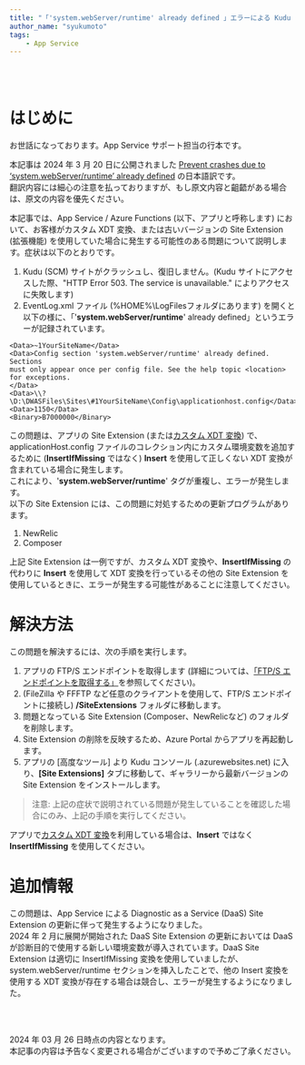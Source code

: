 ```yaml
---
title: "「'system.webServer/runtime' already defined 」エラーによる Kudu クラッシュの回避方法について"
author_name: "syukumoto"
tags:
    - App Service
---
```





<br>
<br>

# はじめに

お世話になっております。App Service サポート担当の行本です。

本記事は 2024 年 3 月 20 日に公開されました [Prevent crashes due to ‘system.webServer/runtime’ already defined](https://azure.github.io/AppService/2024/03/20/Azure-WebApp-crashing-due-to-duplicate-runtime-section.html) の日本語訳です。  
翻訳内容には細心の注意を払っておりますが、もし原文内容と齟齬がある場合は、原文の内容を優先ください。  
  
本記事では、App Service / Azure Functions (以下、アプリと呼称します) において、お客様がカスタム XDT 変換、または古いバージョンの Site Extension (拡張機能) を使用していた場合に発生する可能性のある問題について説明します。症状は以下のとおりです。  
1. Kudu (SCM) サイトがクラッシュし、復旧しません。(Kudu サイトにアクセスした際、"HTTP Error 503. The service is unavailable." によりアクセスに失敗します)  
2. EventLog.xml ファイル (%HOME%\LogFilesフォルダにあります) を開くと以下の様に、「'**system.webServer/runtime**' already defined」というエラーが記録されています。  
```
<Data>~1YourSiteName</Data>
<Data>Config section 'system.webServer/runtime' already defined. Sections 
must only appear once per config file. See the help topic <location> for exceptions.
</Data>
<Data>\\?\D:\DWASFiles\Sites\#1YourSiteName\Config\applicationhost.config</Data>
<Data>1150</Data>
<Binary>B7000000</Binary>
```

この問題は、アプリの Site Extension (または[カスタム XDT 変換](https://github.com/projectkudu/kudu/wiki/Xdt-transform-samples)) で、applicationHost.config ファイルのコレクション内にカスタム環境変数を追加するために (**InsertIfMissing** ではなく) **Insert** を使用して正しくない XDT 変換が含まれている場合に発生します。  
これにより、'**system.webServer/runtime**' タグが重複し、エラーが発生します。  
以下の Site Extension には、この問題に対処するための更新プログラムがあります。  

1. NewRelic  
2. Composer  
  
上記 Site Extension は一例ですが、カスタム XDT 変換や、**InsertIfMissing** の代わりに **Insert** を使用して XDT 変換を行っているその他の Site Extension を使用しているときに、エラーが発生する可能性があることに注意してください。

# 解決方法

この問題を解決するには、次の手順を実行します。  
  
1. アプリの FTP/S エンドポイントを取得します (詳細については、[「FTP/S エンドポイントを取得する」](https://learn.microsoft.com/ja-JP/azure/app-service/deploy-ftp?tabs=portal#get-ftps-endpoint)を参照してください)。  
2. (FileZilla や FFFTP など任意のクライアントを使用して、FTP/S エンドポイントに接続し) **/SiteExtensions** フォルダに移動します。  
3. 問題となっている Site Extension (Composer、NewRelicなど) のフォルダを削除します。  
4. Site Extension の削除を反映するため、Azure Portal からアプリを再起動します。  
5. アプリの [高度なツール] より Kudu コンソール (.azurewebsites.net) に入り、**[Site Extensions]** タブに移動して、ギャラリーから最新バージョンの Site Extension をインストールします。  

>注意: 上記の症状で説明されている問題が発生していることを確認した場合にのみ、上記の手順を実行してください。

アプリで[カスタム XDT 変換](https://github.com/projectkudu/kudu/wiki/Xdt-transform-samples)を利用している場合は、**Insert** ではなく **InsertIfMissing** を使用してください。  

# 追加情報
この問題は、App Service による Diagnostic as a Service (DaaS) Site Extension の更新に伴って発生するようになりました。  
2024 年 2 月に展開が開始された DaaS Site Extension の更新においては DaaS が診断目的で使用する新しい環境変数が導入されています。DaaS Site Extension は適切に InsertIfMissing 変換を使用していましたが、system.webServer/runtime セクションを挿入したことで、他の Insert 変換を使用する XDT 変換が存在する場合は競合し、エラーが発生するようになりました。

<br>
<br>

2024 年 03 月 26 日時点の内容となります。<br>
本記事の内容は予告なく変更される場合がございますので予めご了承ください。

<br>
<br>